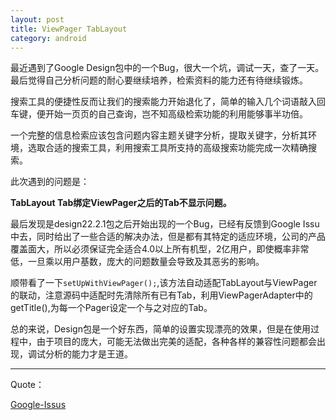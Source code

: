 ```yaml
---
layout: post
title: ViewPager TabLayout
category: android
---
```


最近遇到了Google Design包中的一个Bug，很大一个坑，调试一天，查了一天。最后觉得自己分析问题的耐心要继续培养，检索资料的能力还有待继续锻炼。

搜索工具的便捷性反而让我们的搜索能力开始退化了，简单的输入几个词语敲入回车键，便开始一页页的自己查询，岂不知高级检索功能的利用能够事半功倍。

一个完整的信息检索应该包含问题内容主题关键字分析，提取关键字，分析其环境，选取合适的搜索工具，利用搜索工具所支持的高级搜索功能完成一次精确搜索。

此次遇到的问题是：

**TabLayout Tab绑定ViewPager之后的Tab不显示问题。**

最后发现是design22.2.1包之后开始出现的一个Bug，已经有反馈到Google Issu中去，同时给出了一些合适的解决办法，但是都有其特定的适应环境，公司的产品覆盖面大，所以必须保证完全适合4.0以上所有机型，2亿用户，即使概率非常低，一旦乘以用户基数，庞大的问题数量会导致及其恶劣的影响。


顺带看了一下`setUpWithViewPager();`,该方法自动适配TabLayout与ViewPager的联动，注意源码中适配时先清除所有已有Tab，利用ViewPagerAdapter中的getTitle(),为每一个Pager设定一个与之对应的Tab。

总的来说，Design包是一个好东西，简单的设置实现漂亮的效果，但是在使用过程中，由于项目的庞大，可能无法做出完美的适配，各种各样的兼容性问题都会出现，调试分析的能力才是王道。



---

Quote：

[Google-Issus](https://code.google.com/p/android/issues/detail?id=180462)
